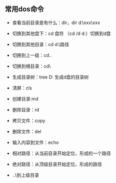 ## 常用dos命令

* 查看当前目录是有什么：dir，dir d:\xxx\xxx
* 切换到其他盘下：cd 盘符 （cd /d d:）切换到d盘
* 切换到其他目录：cd d:\路径
* 切换到上一级：cd..
* 切换到根目录：cd\
* 生成目录树：tree D: 生成d盘的目录树
* 清屏：cls
* 创建目录:md
* 删除目录：rd
* 拷贝文件：copy
* 删除文件：del
* 输入内容到文件：echo

* 相对路径：从当前目录开始定位，形成的一个路径
* 绝对路径：从顶级目录开始定位，形成的路径
* ..\到上级目录

